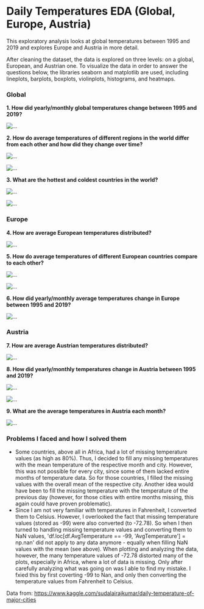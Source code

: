 # Daily Temperatures EDA (Global, Europe, Austria)

This exploratory analysis looks at global temperatures between 1995 and 2019 and explores Europe and Austria in more detail.

After cleaning the dataset, the data is explored on three levels: on a global, European, and Austrian one. To visualize the data in order to answer the questions below, the libraries seaborn and matplotlib are used, including lineplots, barplots, boxplots, violinplots, histograms, and heatmaps.

### Global

<b>1. How did yearly/monthly global temperatures change between 1995 and 2019?</b>

![...](https://github.com/HeleneFabia/daily-temperatures-eda/blob/master/images/avg_global_temps.png)

<b>2. How do average temperatures of different regions in the world differ from each other and how did they change over time?</b>

![...](https://github.com/HeleneFabia/daily-temperatures-eda/blob/master/images/avg_temp_regions.png)

![...](https://github.com/HeleneFabia/daily-temperatures-eda/blob/master/images/dist_temps_kde.png)

<b>3. What are the hottest and coldest countries in the world?</b>

![...](https://github.com/HeleneFabia/daily-temperatures-eda/blob/master/images/3a_.png)

![...](https://github.com/HeleneFabia/daily-temperatures-eda/blob/master/images/3b_.png)


### Europe

<b>4. How are average European temperatures distributed?</b>

![...](https://github.com/HeleneFabia/daily-temperatures-eda/blob/master/images/dist_temps_europe.png)

<b>5. How do average temperatures of different European countries compare to each other?</b>

![...](https://github.com/HeleneFabia/daily-temperatures-eda/blob/master/images/dist_temps_europe_box.png)

![...](https://github.com/HeleneFabia/daily-temperatures-eda/blob/master/images/avg_temps_europe_country.png)

<b>6. How did yearly/monthly average temperatures change in Europe between 1995 and 2019?</b>

![...](https://github.com/HeleneFabia/daily-temperatures-eda/blob/master/images/avg_temps_europe_heatmap.png)

### Austria

<b>7. How are average Austrian temperatures distributed?</b>

![...](https://github.com/HeleneFabia/daily-temperatures-eda/blob/master/images/dist_temps_austria.png)

<b>8. How did yearly/monthly temperatures change in Austria between 1995 and 2019?</b>

![...](https://github.com/HeleneFabia/daily-temperatures-eda/blob/master/images/avg_temps_austria.png)

![...](https://github.com/HeleneFabia/daily-temperatures-eda/blob/master/images/avg_temps_austria_heatmap.png)

<b>9. What are the average temperatures in Austria each month?</b>

![...](https://github.com/HeleneFabia/daily-temperatures-eda/blob/master/images/month_temps_austria.png)

### Problems I faced and how I solved them
- Some countries, above all in Africa, had a lot of missing temperature values (as  high as 80%). Thus, I decided to fill any missing temperatures with the mean temperature of the respective month and city. However, this was not possible for every city, since some of them lacked entire months of temperature data. So for those countries, I filled the missing values with the overall mean of the respective city. Another idea would have been to fill the missing temperature with the temperature of the previous day (however, for those cities with entire months missing, this again could have proven problematic).
- Since I am not very familiar with temperatures in Fahrenheit, I converted them to Celsius. However, I overlooked the fact that missing temperature values (stored as -99) were also converted (to -72.78). So when I then turned to handling missing temperature values and converting them to NaN values, 'df.loc[df.AvgTemperature == -99, 'AvgTemperature'] = np.nan' did not apply to any data anymore - equally when filling NaN values with the mean (see above). When plotting and analyzing the data, however, the many temperature values of -72.78 distorted many of the plots, especially in Africa, where a lot of data is missing. Only after carefully analyzing what was going on was I able to find my mistake. I fxied this by first coverting -99 to Nan, and only then converting the temperature values from Fahrenheit to Celsius.
  
Data from: https://www.kaggle.com/sudalairajkumar/daily-temperature-of-major-cities
